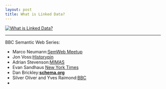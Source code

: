 ```yaml
---
layout: post
title: What is Linked Data?
---
```

[![What is Linked Data?](https://i.ytimg.com/vi/4x_xzT5eF5Q/hqdefault.jpg)](https://www.youtube.com/embed/4x_xzT5eF5Q "What is Linked Data?")

***
BBC Semantic Web Series:
* Marco Neumann:[SemWeb Meetup](https://youtu.be/8yUvgp-bZ5Q)
* Jon Voss:[Historypin](https://youtu.be/3D2vh7cLpFM)
* Adrian Stevenson:[MIMAS](https://youtu.be/R6VwJLNTUyM)
* Evan Sandhaus [New York Times](https://youtu.be/Xo10ShDK_F8)
* Dan Brickley:[__schema.org__](https://youtu.be/_-6mhdjE1XE)
* Silver Oliver and Yves Raimond:[BBC](https://youtu.be/sCnpSsxsb5U)
* 
